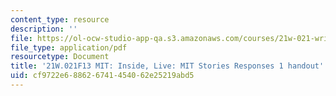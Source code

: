 ```yaml
---
content_type: resource
description: ''
file: https://ol-ocw-studio-app-qa.s3.amazonaws.com/courses/21w-021-writing-and-experience-mit-inside-live-fall-2013/cf9722e688626741454062e25219abd5_MIT21W_021F13_StorieResponI.pdf
file_type: application/pdf
resourcetype: Document
title: '21W.021F13 MIT: Inside, Live: MIT Stories Responses 1 handout'
uid: cf9722e6-8862-6741-4540-62e25219abd5
---
```

